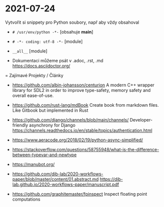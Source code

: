 # 2021-07-24

Vytvořit si snippety pro Python soubory, např aby vždy obsahoval

- `# /usr/env/python -*-` [obsahuje __main__]
- `# -*- coding: utf-8 -*-` [module]
- `__all__` [module]

- Dokumentaci můžeme psát v .adoc, .rst, .md
  <https://docs.asciidoctor.org/>

= Zajímavé Projekty / Články

- <https://github.com/albin-johansson/centurion>
  A modern C++ wrapper library for SDL2 in order to improve type-safety, memory safety and overall ease-of-use.

- <https://github.com/rust-lang/mdBook>
  Create book from markdown files. Like Gitbook but implemented in Rust

- <https://github.com/django/channels/blob/main/channels/>
  Developer-friendly asynchrony for Django
  <https://channels.readthedocs.io/en/stable/topics/authentication.html>

- <https://www.aeracode.org/2018/02/19/python-async-simplified/>
  
- <https://stackoverflow.com/questions/58755948/what-is-the-difference-between-typevar-and-newtype>

- <https://manubot.org/>

- <https://github.com/dib-lab/2020-workflows-paper/blob/master/content/01.abstract.md>
  <https://dib-lab.github.io/2020-workflows-paper/manuscript.pdf>

- <https://github.com/graphitemaster/fpinspect>
  Inspect floating point computations

